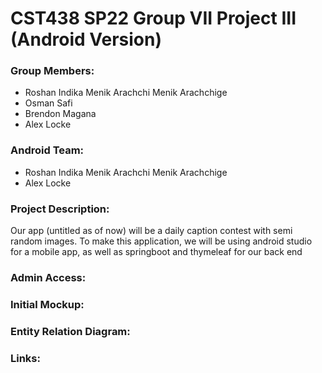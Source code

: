 # CST438 SP22 Group VII Project III (Android Version)

### Group Members:
- Roshan Indika Menik Arachchi Menik Arachchige
- Osman Safi
- Brendon Magana
- Alex Locke

### Android Team:
- Roshan Indika Menik Arachchi Menik Arachchige
- Alex Locke

### Project Description:
Our app (untitled as of now) will be a daily caption contest with semi random images.
To make this application, we will be using android studio for a mobile app, as well as springboot and thymeleaf for our back end

### Admin Access:<br>

### Initial Mockup:


### Entity Relation Diagram:


### Links:
